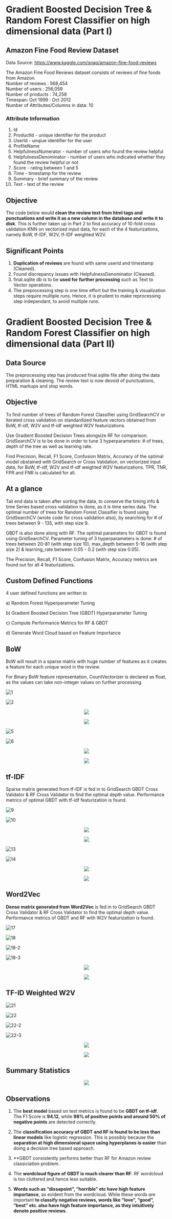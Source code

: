 # Gradient Boosted Decision Tree &amp; Random Forest Classifier on high dimensional data (Part I) #

## Amazon Fine Food Review Dataset ##

Data Source: https://www.kaggle.com/snap/amazon-fine-food-reviews

The Amazon Fine Food Reviews dataset consists of reviews of fine foods from Amazon. <br/>
Number of reviews                   : 568,454  <br/>
Number of users                     : 256,059  <br/>
Number of products                  : 74,258  <br/>
Timespan: Oct 1999                  : Oct 2012  <br/>
Number of Attributes/Columns in data: 10 <br/>

### Attribute Information ###
1. Id <br/>
2. ProductId - unique identifier for the product <br/>
3. UserId - unqiue identifier for the user <br/>
4. ProfileName <br/>
5. HelpfulnessNumerator - number of users who found the review helpful <br/>
6. HelpfulnessDenominator - number of users who indicated whether they found the review helpful or not <br/>
7. Score - rating between 1 and 5 <br/>
8. Time - timestamp for the review <br/>
9. Summary - brief summary of the review <br/>
10. Text - text of the review <br/>

## Objective ##

The code below would **clean the review text from html tags and punctuations and write it as a new column in the database and write it to disk**. This is further taken up in Part 2 to find accuracy of 10-fold cross validation KNN on vectorized input data, for each of the 4 featurizations, namely BoW, tf-IDF, W2V, tf-IDF weighted W2V.

## Significant Points ##

1. **Duplication of reviews** are found with same userid and timestamp (Cleaned).
2. Found discrepancy issues with HelpfulnessDenominator (Cleaned).
3. final.sqlite db is to be **used for further processing** such as Text to Vector operations.
4. The preprocessing step is one time effort but the training & visualization steps require multiple runs. Hence, it is prudent to make reprocessing step independant, to avoid multiple runs.

# Gradient Boosted Decision Tree &amp; Random Forest Classifier on high dimensional data (Part II) #

## Data Source ##

The preprocessing step has produced final.sqlite file after doing the data preparation & cleaning. The review text is now devoid of punctuations, HTML markups and stop words.

## Objective ##

To find number of trees of Random Forest Classifier using GridSearchCV or iterated cross validation on standardized feature vectors obtained from BoW, tf-idf, W2V and tf-idf weighted W2V featurizations.

Use Gradient Boosted Decision Trees alongsize RF for comparison. GridSearchCV is to be done in order to tune 3 hyperparameters: # of trees, depth of the tree as well as learning rate.

Find Precision, Recall, F1 Score, Confusion Matrix, Accuracy of the optimal model obstained with GridSearch or Cross Validation, on vectorized input data, for BoW, tf-idf, W2V and tf-idf weighted W2V featurizations. TPR, TNR, FPR and FNR is calculated for all.

## At a glance ##

Tail end data is taken after sorting the data, to conserve the timing info & time Series based cross validation is done, as it is time series data. The optimal number of trees for Random Forest Classifier is found using GridSearchCV (wrote code for cross validation also), by searching for # of trees between 9 - 135, with step size 9.

GBDT is also done along with RF. The optimal parameters for GBDT is found using GridSearchCV. Parameter tuning of 3 hyperparameters is done: # of trees between 20-81 (with step size 10), max_depth between 5-16 (with step size 2) & learning_rate between 0.05 - 0.2 (with step size 0.05).

The Precision, Recall, F1 Score, Confusion Matrix, Accuracy metrics are found out for all 4 featurizations.

## Custom Defined Functions ##

4 user defined functions are written to

a) Random Forest Hyperparameter Tuning

b) Gradient Boosted Decision Tree (GBDT) Hyperparameter Tuning

c) Compute Performance Metrics for RF & GBDT

d) Generate Word Cloud based on Feature Importance

## BoW ##

BoW will result in a sparse matrix with huge number of features as it creates a feature for each unique word in the review.

For Binary BoW feature representation, CountVectorizer is declared as float, as the values can take non-integer values on further processing.

![1](https://github.com/AdroitAnandAI/GBDT-and-Random-Forest-Classifier/blob/master/images/1.PNG)

![2](https://github.com/AdroitAnandAI/GBDT-and-Random-Forest-Classifier/blob/master/images/2.PNG)

<p align="center">
    <img src="https://github.com/AdroitAnandAI/GBDT-and-Random-Forest-Classifier/blob/master/images/3.PNG">
</p>

<p align="center">
    <img src="https://github.com/AdroitAnandAI/GBDT-and-Random-Forest-Classifier/blob/master/images/4.PNG">
</p>

![5](https://github.com/AdroitAnandAI/GBDT-and-Random-Forest-Classifier/blob/master/images/5.PNG)

![6](https://github.com/AdroitAnandAI/GBDT-and-Random-Forest-Classifier/blob/master/images/6.PNG)

<p align="center">
    <img src="https://github.com/AdroitAnandAI/GBDT-and-Random-Forest-Classifier/blob/master/images/7.PNG">
</p>

<p align="center">
    <img src="https://github.com/AdroitAnandAI/GBDT-and-Random-Forest-Classifier/blob/master/images/8.PNG">
</p>

## tf-IDF ##

Sparse matrix generated from tf-IDF is fed in to GridSearch GBDT Cross Validator & RF Cross Validator to find the optimal depth value. Performance metrics of optimal GBDT with tf-idf featurization is found.

![9](https://github.com/AdroitAnandAI/GBDT-and-Random-Forest-Classifier/blob/master/images/9.PNG)

![10](https://github.com/AdroitAnandAI/GBDT-and-Random-Forest-Classifier/blob/master/images/10.PNG)

<p align="center">
    <img src="https://github.com/AdroitAnandAI/GBDT-and-Random-Forest-Classifier/blob/master/images/11.PNG">
</p>

<p align="center">
    <img src="https://github.com/AdroitAnandAI/GBDT-and-Random-Forest-Classifier/blob/master/images/12.PNG">
</p>

![13](https://github.com/AdroitAnandAI/GBDT-and-Random-Forest-Classifier/blob/master/images/13.PNG)

![14](https://github.com/AdroitAnandAI/GBDT-and-Random-Forest-Classifier/blob/master/images/14.PNG)

<p align="center">
    <img src="https://github.com/AdroitAnandAI/GBDT-and-Random-Forest-Classifier/blob/master/images/15.PNG">
</p>

<p align="center">
    <img src="https://github.com/AdroitAnandAI/GBDT-and-Random-Forest-Classifier/blob/master/images/16.PNG">
</p>

## Word2Vec ##

**Dense matrix generated from Word2Vec** is fed in to GridSearch GBDT Cross Validator & RF Cross Validator to find the optimal depth value. Performance metrics of GBDT and RF with W2V featurization is found.

![17](https://github.com/AdroitAnandAI/GBDT-and-Random-Forest-Classifier/blob/master/images/17.PNG)

![18](https://github.com/AdroitAnandAI/GBDT-and-Random-Forest-Classifier/blob/master/images/18.PNG)

![18-2](https://github.com/AdroitAnandAI/GBDT-and-Random-Forest-Classifier/blob/master/images/18-2.PNG)

![18-3](https://github.com/AdroitAnandAI/GBDT-and-Random-Forest-Classifier/blob/master/images/18-3.PNG)

<p align="center">
    <img src="https://github.com/AdroitAnandAI/GBDT-and-Random-Forest-Classifier/blob/master/images/19.PNG">
</p>

<p align="center">
    <img src="https://github.com/AdroitAnandAI/GBDT-and-Random-Forest-Classifier/blob/master/images/20.PNG">
</p>

## TF-ID Weighted W2V ##

![21](https://github.com/AdroitAnandAI/GBDT-and-Random-Forest-Classifier/blob/master/images/21.PNG)

![22](https://github.com/AdroitAnandAI/GBDT-and-Random-Forest-Classifier/blob/master/images/22.PNG)

![22-2](https://github.com/AdroitAnandAI/GBDT-and-Random-Forest-Classifier/blob/master/images/22-2.PNG)

![22-3](https://github.com/AdroitAnandAI/GBDT-and-Random-Forest-Classifier/blob/master/images/22-3.PNG)

<p align="center">
    <img src="https://github.com/AdroitAnandAI/GBDT-and-Random-Forest-Classifier/blob/master/images/23.PNG">
</p>

<p align="center">
    <img src="https://github.com/AdroitAnandAI/GBDT-and-Random-Forest-Classifier/blob/master/images/24.PNG">
</p>

## Summary Statistics ##

<p align="center">
    <img src="https://github.com/AdroitAnandAI/GBDT-and-Random-Forest-Classifier/blob/master/images/25.PNG">
</p>

## Observations ##

1. The **best model** based on test metrics is found to be **GBDT on tf-idf**. The F1 Score is **94.12**, while **98% of positive points and around 50% of negative points** are detected correctly.

2. The **classification accuracy of GBDT and RF is found to be less than linear models** like logistic regression. This is possibly because the **separation at high dimensional space using hyperplanes is easier** than doing a decision tree based approach.

3. **GBDT consistently performs better than RF for Amazon review classiciation problem.

4. The **wordcloud figure of GBDT is much clearer than RF**. RF wordcloud is too cluttered and hence less suitable.

5. **Words such as “dissapoint”, “horrible” etc have high feature importance**, as evident from the wordcloud. While these words are important **to classify negative reviews, words like “love”, “good”, “best” etc. also have high feature importance, as they intuitively denote positive reviews**.
